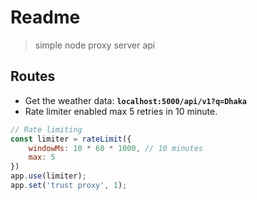 # Readme 
> simple node proxy server api

## Routes 

- Get the weather data: **`localhost:5000/api/v1?q=Dhaka`**
- Rate limiter enabled max 5 retries in 10 minute. 
```js
// Rate limiting 
const limiter = rateLimit({
    windowMs: 10 * 60 * 1000, // 10 minutes
    max: 5
})
app.use(limiter);
app.set('trust proxy', 1);
```